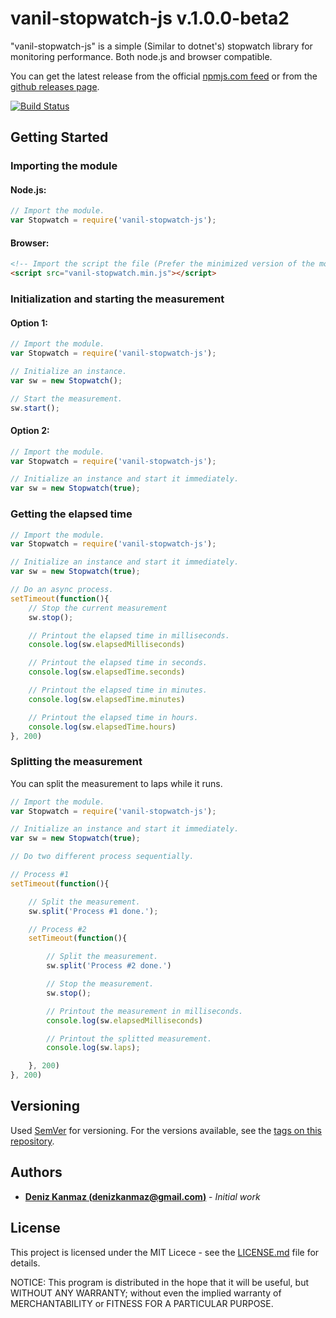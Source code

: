 # vanil-stopwatch-js v.1.0.0-beta2

"vanil-stopwatch-js" is a simple (Similar to dotnet's) stopwatch library for monitoring performance. Both node.js and browser compatible.

You can get the latest release from the official [npmjs.com feed](https://www.npmjs.com/package/vanil-stopwatch-js) or from the [github releases page](https://github.com/denizkanmaz/vanil-stopwatch-js/releases).

[![Build Status](https://travis-ci.com/denizkanmaz/vanil-stopwatch-js.svg?branch=master)](https://travis-ci.com/denizkanmaz/vanil-stopwatch-js)

## Getting Started

### Importing the module
#### Node.js:
```javascript
// Import the module.
var Stopwatch = require('vanil-stopwatch-js');
```
#### Browser:
```html
<!-- Import the script the file (Prefer the minimized version of the module) -->
<script src="vanil-stopwatch.min.js"></script>
```

### Initialization and starting the measurement
#### Option 1:
```javascript
// Import the module.
var Stopwatch = require('vanil-stopwatch-js');

// Initialize an instance.
var sw = new Stopwatch();

// Start the measurement.
sw.start();
```
#### Option 2:
```javascript
// Import the module.
var Stopwatch = require('vanil-stopwatch-js');

// Initialize an instance and start it immediately.
var sw = new Stopwatch(true);
```
### Getting the elapsed time
```javascript
// Import the module.
var Stopwatch = require('vanil-stopwatch-js');

// Initialize an instance and start it immediately.
var sw = new Stopwatch(true);

// Do an async process.
setTimeout(function(){
    // Stop the current measurement
    sw.stop();

    // Printout the elapsed time in milliseconds.
    console.log(sw.elapsedMilliseconds)

    // Printout the elapsed time in seconds.
    console.log(sw.elapsedTime.seconds)

    // Printout the elapsed time in minutes.
    console.log(sw.elapsedTime.minutes)

    // Printout the elapsed time in hours.
    console.log(sw.elapsedTime.hours)
}, 200)
```
  
### Splitting the measurement
You can split the measurement to laps while it runs.
```javascript
// Import the module.
var Stopwatch = require('vanil-stopwatch-js');

// Initialize an instance and start it immediately.
var sw = new Stopwatch(true);

// Do two different process sequentially.

// Process #1
setTimeout(function(){

    // Split the measurement.
    sw.split('Process #1 done.');

    // Process #2
    setTimeout(function(){

        // Split the measurement.
        sw.split('Process #2 done.')

        // Stop the measurement.
        sw.stop();

        // Printout the measurement in milliseconds.
        console.log(sw.elapsedMilliseconds)

        // Printout the splitted measurement.
        console.log(sw.laps);

    }, 200)
}, 200)
```
## Versioning

Used [SemVer](http://semver.org/) for versioning. For the versions available, see the [tags on this repository](https://github.com/denizkanmaz/vanil-stopwatch-js/tags). 

## Authors

* **[Deniz Kanmaz (denizkanmaz@gmail.com)](https://github.com/denizkanmaz)** - *Initial work*

## License

This project is licensed under the MIT Licece - see the [LICENSE.md](LICENSE.md) file for details.

NOTICE: This program is distributed in the hope that it will be useful, but WITHOUT ANY WARRANTY; without even the implied warranty of MERCHANTABILITY or FITNESS FOR A PARTICULAR PURPOSE.